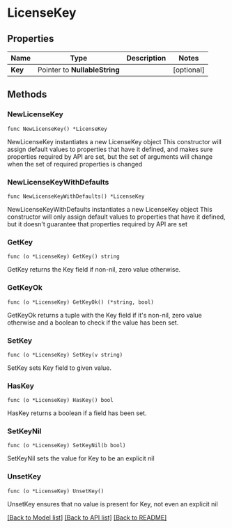 # LicenseKey

## Properties

Name | Type | Description | Notes
------------ | ------------- | ------------- | -------------
**Key** | Pointer to **NullableString** |  | [optional] 

## Methods

### NewLicenseKey

`func NewLicenseKey() *LicenseKey`

NewLicenseKey instantiates a new LicenseKey object
This constructor will assign default values to properties that have it defined,
and makes sure properties required by API are set, but the set of arguments
will change when the set of required properties is changed

### NewLicenseKeyWithDefaults

`func NewLicenseKeyWithDefaults() *LicenseKey`

NewLicenseKeyWithDefaults instantiates a new LicenseKey object
This constructor will only assign default values to properties that have it defined,
but it doesn't guarantee that properties required by API are set

### GetKey

`func (o *LicenseKey) GetKey() string`

GetKey returns the Key field if non-nil, zero value otherwise.

### GetKeyOk

`func (o *LicenseKey) GetKeyOk() (*string, bool)`

GetKeyOk returns a tuple with the Key field if it's non-nil, zero value otherwise
and a boolean to check if the value has been set.

### SetKey

`func (o *LicenseKey) SetKey(v string)`

SetKey sets Key field to given value.

### HasKey

`func (o *LicenseKey) HasKey() bool`

HasKey returns a boolean if a field has been set.

### SetKeyNil

`func (o *LicenseKey) SetKeyNil(b bool)`

 SetKeyNil sets the value for Key to be an explicit nil

### UnsetKey
`func (o *LicenseKey) UnsetKey()`

UnsetKey ensures that no value is present for Key, not even an explicit nil

[[Back to Model list]](../README.md#documentation-for-models) [[Back to API list]](../README.md#documentation-for-api-endpoints) [[Back to README]](../README.md)


